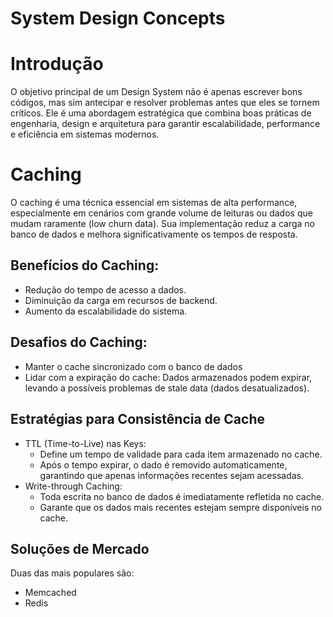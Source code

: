 # System Design Concepts

# Introdução
O objetivo principal de um Design System não é apenas escrever bons códigos, mas sim antecipar e resolver problemas antes que eles se tornem críticos. Ele é uma abordagem estratégica que combina boas práticas de engenharia, design e arquitetura para garantir escalabilidade, performance e eficiência em sistemas modernos.

# Caching
O caching é uma técnica essencial em sistemas de alta performance, especialmente em cenários com grande volume de leituras ou dados que mudam raramente (low churn data). Sua implementação reduz a carga no banco de dados e melhora significativamente os tempos de resposta.

## Benefícios do Caching:
- Redução do tempo de acesso a dados.
- Diminuição da carga em recursos de backend.
- Aumento da escalabilidade do sistema.

## Desafios do Caching:
- Manter o cache sincronizado com o banco de dados
- Lidar com a expiração do cache: Dados armazenados podem expirar, levando a possíveis problemas de stale data (dados desatualizados).

## Estratégias para Consistência de Cache
- TTL (Time-to-Live) nas Keys:
  - Define um tempo de validade para cada item armazenado no cache.
  - Após o tempo expirar, o dado é removido automaticamente, garantindo que apenas informações recentes sejam acessadas.
- Write-through Caching:
  - Toda escrita no banco de dados é imediatamente refletida no cache.
  - Garante que os dados mais recentes estejam sempre disponíveis no cache.

## Soluções de Mercado
Duas das mais populares são:
- Memcached
- Redis
